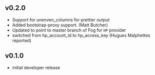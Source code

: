## v0.2.0
* Support for unenven_columns for prettier output
* Added bootstrap-proxy support. (Matt Butcher)
* Updated to point to master branch of Fog for `HP` provider
* switched from hp_account_id to hp_access_key (Hugues Malphettes reported)

## v0.1.0
* initial developer release
